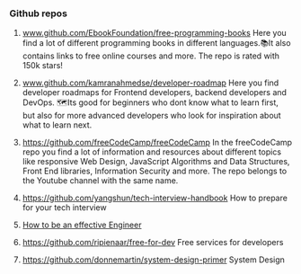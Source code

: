 ### Github repos

1. www.github.com/EbookFoundation/free-programming-books
Here you find a lot of different programming books in different languages.📚It also contains links to free online courses and more. The repo is rated with 150k stars!

1. www.github.com/kamranahmedse/developer-roadmap
Here you find developer roadmaps for Frontend developers, backend developers and DevOps. 🗺Its good for beginners who dont know what to learn first, but also for more advanced developers who look for inspiration about what to learn next.

1. https://github.com/freeCodeCamp/freeCodeCamp
In the freeCodeCamp repo you find a lot of information and resources about different topics like responsive Web Design, JavaScript Algorithms and Data Structures, Front End libraries, Information Security and more. The repo belongs to the Youtube channel with the same name.

1. https://github.com/yangshun/tech-interview-handbook
How to prepare for your tech interview

1. [How to be an effective Engineer](https://gist.github.com/rondy/af1dee1d28c02e9a225ae55da2674a6f)

1. https://github.com/ripienaar/free-for-dev
Free services for developers

1. https://github.com/donnemartin/system-design-primer
System Design
